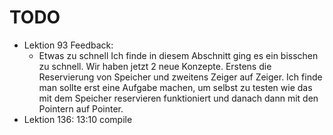 # TODO

- Lektion 93 Feedback:
  - Etwas zu schnell
  Ich finde in diesem Abschnitt ging es ein bisschen zu schnell. Wir haben jetzt 2 neue Konzepte. Erstens die Reservierung von Speicher und zweitens Zeiger auf Zeiger. Ich finde man sollte erst eine Aufgabe machen, um selbst zu testen wie das mit dem Speicher reservieren funktioniert und danach dann mit den Pointern auf Pointer.
- Lektion 136: 13:10 compile
